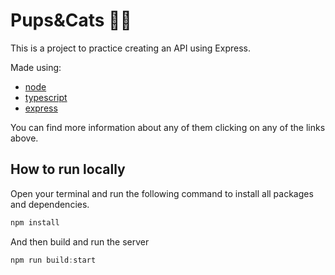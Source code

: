 # Pups&Cats 🐶🐱

This is a project to practice creating an API using Express.

Made using:

- [node](https://nodejs.org/en/)
- [typescript](https://www.typescriptlang.org/)
- [express](https://expressjs.com/)

You can find more information about any of them clicking on any of the links above.

## How to run locally

Open your terminal and run the following command to install all packages and dependencies.

```js
npm install
```

And then build and run the server

```js
npm run build:start
````
